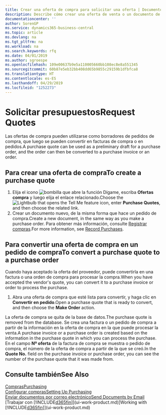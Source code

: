 ```yaml
---
title: Crear una oferta de compra para solicitar una oferta | Documentos de Microsoft
description: Describe cómo crear una oferta de venta o un documento de solicitud de propuesta (RFQ) para registrar la oferta a un cliente para vender productos con determinadas condiciones.
documentationcenter: ''
author: SorenGP
ms.service: dynamics365-business-central
ms.topic: article
ms.devlang: na
ms.tgt_pltfrm: na
ms.workload: na
ms.search.keywords: rfq
ms.date: 04/01/2019
ms.author: sgroespe
ms.openlocfilehash: 109e00637b9e5a110005660bb108ec8e8a551345
ms.sourcegitcommit: 60b87e5eb32bb408dd65b9855c29159b1dfbfca8
ms.translationtype: HT
ms.contentlocale: es-ES
ms.lasthandoff: 04/29/2019
ms.locfileid: "1252273"
---
```

# <a name="request-quotes"></a><span data-ttu-id="0c3c3-103">Solicitar presupuestos</span><span class="sxs-lookup"><span data-stu-id="0c3c3-103">Request Quotes</span></span>
<span data-ttu-id="0c3c3-104">Las ofertas de compra pueden utilizarse como borradores de pedidos de compra, que luego se pueden convertir en facturas de compra o en pedidos.</span><span class="sxs-lookup"><span data-stu-id="0c3c3-104">A purchase quote can be used as a preliminary draft for a purchase order, and the order can then be converted to a purchase invoice or an order.</span></span>


## <a name="to-create-a-purchase-quote"></a><span data-ttu-id="0c3c3-105">Para crear una oferta de compra</span><span class="sxs-lookup"><span data-stu-id="0c3c3-105">To create a purchase quote</span></span>
1. <span data-ttu-id="0c3c3-106">Elija el icono ![bombilla que abre la función Dígame](media/ui-search/search_small.png "Dígame que desea hacer"), escriba **Ofertas compra** y luego elija el enlace relacionado.</span><span class="sxs-lookup"><span data-stu-id="0c3c3-106">Choose the ![Lightbulb that opens the Tell Me feature](media/ui-search/search_small.png "Tell me what you want to do") icon, enter **Purchase Quotes**, and then choose the related link.</span></span>
2. <span data-ttu-id="0c3c3-107">Crear un documento nuevo, de la misma forma que hace un pedido de compra.</span><span class="sxs-lookup"><span data-stu-id="0c3c3-107">Create a new document, in the same way as you make a purchase order.</span></span> <span data-ttu-id="0c3c3-108">Para obtener más información, consulte [Registrar compras](purchasing-how-record-purchases.md).</span><span class="sxs-lookup"><span data-stu-id="0c3c3-108">For more information, see [Record Purchases](purchasing-how-record-purchases.md).</span></span>

## <a name="to-convert-a-purchase-quote-to-a-purchase-order"></a><span data-ttu-id="0c3c3-109">Para convertir una oferta de compra en un pedido de compra</span><span class="sxs-lookup"><span data-stu-id="0c3c3-109">To convert a purchase quote to a purchase order</span></span>
<span data-ttu-id="0c3c3-110">Cuando haya aceptado la oferta del proveedor, puede convertirla en una factura o una orden de compra para procesar la compra.</span><span class="sxs-lookup"><span data-stu-id="0c3c3-110">When you have accepted the vendor's quote, you can convert it to a purchase invoice or order to process the purchase.</span></span>

1. <span data-ttu-id="0c3c3-111">Abra una oferta de compra que esté lista para convertir, y haga clic en **Convertir en pedido**.</span><span class="sxs-lookup"><span data-stu-id="0c3c3-111">Open a purchase quote that is ready to convert, and then choose the **Make Order** action.</span></span>

<span data-ttu-id="0c3c3-112">La oferta de compra se quita de la base de datos.</span><span class="sxs-lookup"><span data-stu-id="0c3c3-112">The purchase quote is removed from the database.</span></span> <span data-ttu-id="0c3c3-113">Se crea una factura o un pedido de compra a partir de la información en la oferta de compra en la que puede procesar la venta.</span><span class="sxs-lookup"><span data-stu-id="0c3c3-113">A purchase invoice or a purchase order is created based on the information in the purchase quote in which you can process the purchase.</span></span> <span data-ttu-id="0c3c3-114">En el campo **Nº oferta** de la factura de compra se muestra o pedido de compra, el número de la oferta de compra a partir de la que se creó.</span><span class="sxs-lookup"><span data-stu-id="0c3c3-114">In the **Quote No.** field on the purchase invoice or purchase order, you can see the number of the purchase quote that it was made from.</span></span>

## <a name="see-also"></a><span data-ttu-id="0c3c3-115">Consulte también</span><span class="sxs-lookup"><span data-stu-id="0c3c3-115">See Also</span></span>
[<span data-ttu-id="0c3c3-116">Compras</span><span class="sxs-lookup"><span data-stu-id="0c3c3-116">Purchasing</span></span>](purchasing-manage-purchasing.md)  
[<span data-ttu-id="0c3c3-117">Configurar compras</span><span class="sxs-lookup"><span data-stu-id="0c3c3-117">Setting Up Purchasing</span></span>](purchasing-setup-purchasing.md)  
[<span data-ttu-id="0c3c3-118">Enviar documentos por correo electrónico</span><span class="sxs-lookup"><span data-stu-id="0c3c3-118">Send Documents by Email</span></span>](ui-how-send-documents-email.md)  
<span data-ttu-id="0c3c3-119">[Trabajar con [!INCLUDE[d365fin](includes/d365fin_md.md)]](ui-work-product.md)</span><span class="sxs-lookup"><span data-stu-id="0c3c3-119">[Working with [!INCLUDE[d365fin](includes/d365fin_md.md)]](ui-work-product.md)</span></span>
